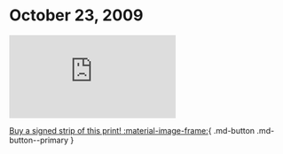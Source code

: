 # October 23, 2009

![](https://www.achewood.com/comic.php?date=10232009)

[Buy a signed strip of this print! :material-image-frame:](https://achewood-holiday-pop-up.myshopify.com/products/strip#10232009){ .md-button .md-button--primary }
